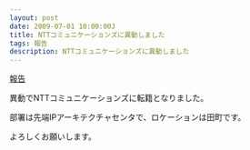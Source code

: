 ```yaml
---
layout: post
date: 2009-07-01 10:00:00J
title: NTTコミュニケーションズに異動しました
tags: 報告
description: NTTコミュニケーションズに異動しました
---
```

[報告](/tags/information/)

異動でNTTコミュニケーションズに転籍となりました。

部署は先端IPアーキテクチャセンタで、ロケーションは田町です。

よろしくお願いします。
